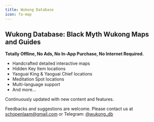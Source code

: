 ```yaml
---
title: Wukong Database
icon: fa-map
---
```


## Wukong Database: Black Myth Wukong Maps and Guides

**Totally Offline, No Ads, No In-App Purchase, No Internet Required.**

- Handcrafted detailed interactive maps
- Hidden Key Item locations
- Yaoguai King & Yaoguai Chief locations
- Meditation Spot locations
- Multi-language support
- And more...

Continuously updated with new content and features.

Feedbacks and suggestions are welcome.
Please contact us at [schopenlaam@gmail.com](mailto:schopenlaam@gmail.com) or Telegram: [@wukong_db](https://t.me/wukong_db)
